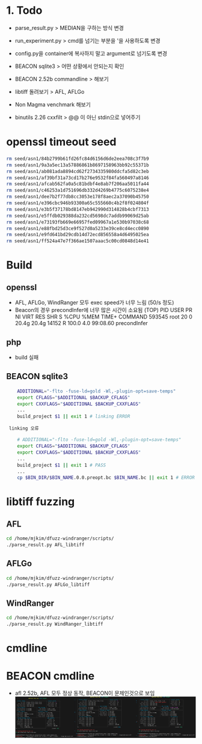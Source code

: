 # 1. Todo
- parse_result.py > MEDIAN을 구하는 방식 변경
- run_experiment.py > cmd를 넘기는 부분을 '을 사용하도록 변경
- config.py을 container에 복사하지 말고 argument로 넘기도록 변경

- BEACON sqlite3 > 어떤 상황에서 안되는지 확인
- BEACON 2.52b commandline > 해보기
- libtiff 돌려보기 > AFL, AFLGo

- Non Magma venchmark 해보기
- binutils 2.26 cxxfilt > @@ 이 아닌 stdin으로 넣어주기

# openssl timeout seed
```sh
rm seed/asn1/84b2799b61fd26fc84d6156d6de2eea708c3f7b9
rm seed/asn1/9a3a5ec13a57886861b8697158963bb92c55371b
rm seed/asn1/ab081ada8894cd62f2734335980ddcfa5d82c3eb
rm seed/asn1/af39bf31a73cd17b276e9532f84fa560497a8146
rm seed/asn1/afcab562fa0a5c81bdbf4e8ab7f206aa5011fa44
rm seed/asn1/c46253a1d751696db332d4269b4775c6075238e4
rm seed/asn1/dee7b2f77db8cc3053e178f8aec2a37090b45750
rm seed/asn1/e396cbc946b93300a65c555660c4b2f8f024804f
rm seed/asn1/e3b5f37178bd8147eb942990d314828b4cbf7313
rm seed/asn1/e5ffdb029388da232cd5698dc7addb99069d25ab
rm seed/asn1/e73193fb669e66957fed09967a1e530b97038c68
rm seed/asn1/e88fbd25d3ce9f527d0a5233e39ce8cd4ecc0890
rm seed/asn1/e9fd641bd29cdb14d72ecd856558a4d6495025ea
rm seed/asn1/ff524a47e7f366ae1507aaac5c00cd0848d14e41
```
# Build
## openssl
- AFL, AFLGo, WindRanger 모두 exec speed가 너무 느림 (50/s 정도)
- Beacon의 경우 precondInfer에 너무 많은 시간이 소요됨 (TOP)
    PID     USER    PR  NI    VIRT    RES    SHR S  %CPU  %MEM     TIME+ COMMAND
    593545  root    20   0   20.4g  20.4g  14152 R 100.0   4.0  99:08.60 precondInfer
## php
- build 실패

## BEACON sqlite3
``` sh
    ADDITIONAL="-flto -fuse-ld=gold -Wl,-plugin-opt=save-temps"
    export CFLAGS="$ADDITIONAL $BACKUP_CFLAGS"
    export CXXFLAGS="$ADDITIONAL $BACKUP_CXXFLAGS"
    ...
    build_project $1 || exit 1 # linking ERROR
```
     linking 오류
``` sh
    # ADDITIONAL="-flto -fuse-ld=gold -Wl,-plugin-opt=save-temps"
    export CFLAGS="$ADDITIONAL $BACKUP_CFLAGS"
    export CXXFLAGS="$ADDITIONAL $BACKUP_CXXFLAGS"
    ...
    build_project $1 || exit 1 # PASS
    ...
    cp $BIN_DIR/$BIN_NAME.0.0.preopt.bc $BIN_NAME.bc || exit 1 # ERROR .bc파일이 없음

```

# libtiff fuzzing
## AFL
```sh
cd /home/mjkim/dfuzz-windranger/scripts/
./parse_result.py AFL_libtiff
```
## AFLGo
```sh
cd /home/mjkim/dfuzz-windranger/scripts/
./parse_result.py AFLGo_libtiff
```
## WindRanger
```sh
cd /home/mjkim/dfuzz-windranger/scripts/
./parse_result.py WindRanger_libtiff
```

# cmdline


# BEACON cmdline
- afl 2.52b, AFL 모두 정상 동작, BEACON이 문제인것으로 보임
![cmdline](./image/0814_fuzzer1.png)